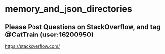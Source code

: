 # memory_and_json_directories

## Please Post Questions on StackOverflow, and tag @CatTrain (user:16200950)

<https://stackoverflow.com/>

